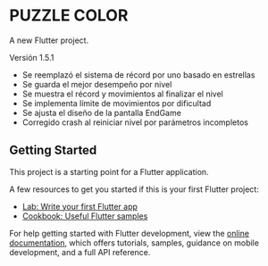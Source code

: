 # PUZZLE COLOR

A new Flutter project.

Versión 1.5.1
- Se reemplazó el sistema de récord por uno basado en estrellas
- Se guarda el mejor desempeño por nivel
- Se muestra el récord y movimientos al finalizar el nivel
- Se implementa límite de movimientos por dificultad
- Se ajusta el diseño de la pantalla EndGame
- Corregido crash al reiniciar nivel por parámetros incompletos

## Getting Started

This project is a starting point for a Flutter application.

A few resources to get you started if this is your first Flutter project:

- [Lab: Write your first Flutter app](https://docs.flutter.dev/get-started/codelab)
- [Cookbook: Useful Flutter samples](https://docs.flutter.dev/cookbook)

For help getting started with Flutter development, view the
[online documentation](https://docs.flutter.dev/), which offers tutorials,
samples, guidance on mobile development, and a full API reference.
